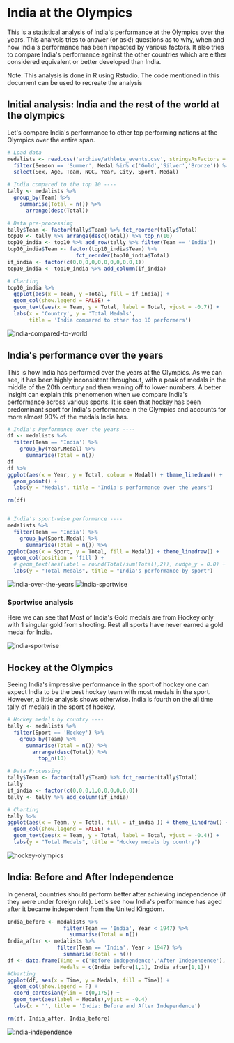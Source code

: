# India at the Olympics

This is a statistical analysis of India's performance at the Olympics over the years. This analysis tries to answer (or ask!) questions as to why, when and how India's performance has been impacted by various factors. It also tries to compare India's performance against the other countries which are either considered equivalent or better developed than India.

Note: This analysis is done in R using Rstudio. The code mentioned in this document can be used to recreate the analysis

## Initial analysis: India and the rest of the world at the olympics

Let's compare India's performance to other top performing nations at the Olympics over the entire span.


```r
# Load data
medalists <- read.csv('archive/athlete_events.csv', stringsAsFactors = FALSE) %>% 
  filter(Season == 'Summer', Medal %in% c('Gold','Silver','Bronze')) %>% 
  select(Sex, Age, Team, NOC, Year, City, Sport, Medal)

# India compared to the top 10 ----
tally <- medalists %>%  
  group_by(Team) %>% 
    summarise(Total = n()) %>% 
      arrange(desc(Total))

# Data pre-processing
tally$Team <- factor(tally$Team) %>% fct_reorder(tally$Total)
top10 <- tally %>% arrange(desc(Total)) %>% top_n(10)
top10_india <- top10 %>% add_row(tally %>% filter(Team == 'India'))
top10_india$Team <- factor(top10_india$Team) %>% 
                      fct_reorder(top10_india$Total)
if_india <- factor(c(0,0,0,0,0,0,0,0,0,0,1))
top10_india <- top10_india %>% add_column(if_india)

# Charting
top10_india %>% 
  ggplot(aes(x = Team, y =Total, fill = if_india)) +
  geom_col(show.legend = FALSE) +
  geom_text(aes(x = Team, y = Total, label = Total, vjust = -0.7)) +
  labs(x = 'Country', y = 'Total Medals', 
       title = 'India compared to other top 10 performers')
```


![india-compared-to-world](plots/india-world-comparison.png "india-compared-to-world")

## India's performance over the years
This is how India has performed over the years at the Olympics. As we can see, it has been highly inconsistent throughout, with a peak of medals in the middle of the 20th century and then waning off to lower numbers.
A better insight can explain this phenomenon when we compare India's performance across various sports. It is seen that hockey has been predominant sport for India's performance in the Olympics and accounts for more almost 90% of the medals India has.
```r
# India's Performance over the years ----
df <- medalists %>% 
  filter(Team == 'India') %>% 
    group_by(Year,Medal) %>% 
      summarise(Total = n())
df
df %>% 
ggplot(aes(x = Year, y = Total, colour = Medal)) + theme_linedraw() + 
  geom_point() + 
  labs(y = "Medals", title = "India's performance over the years")

rm(df)


# India's sport-wise performance ----
medalists %>% 
  filter(Team == 'India') %>% 
    group_by(Sport,Medal) %>% 
      summarise(Total = n()) %>% 
ggplot(aes(x = Sport, y = Total, fill = Medal)) + theme_linedraw() + 
  geom_col(position = 'fill') + 
  # geom_text(aes(label = round(Total/sum(Total),2)), nudge_y = 0.0) +
  labs(y = "Total Medals", title = "India's performance by sport")

```
![india-over-the-years](plots/india-performance.png "india-performance") ![india-sportwise](plots/India-sportwise.png "india-performance")

### Sportwise analysis
Here we can see that Most of India's Gold medals are from Hockey only with 1 singular gold from shooting. Rest all sports have never earned a gold medal for India.

![india-sportwise](plots/India-sportwise-normalised.png "india-sportwise")

## Hockey at the Olympics
Seeing India's impressive performance in the sport of hockey one can expect India to be the best hockey team with most medals in the sport. However, a little analysis shows otherwise. India is fourth on the all time tally of medals in the sport of hockey.
```r
# Hockey medals by country ----
tally <- medalists %>% 
  filter(Sport == 'Hockey') %>% 
    group_by(Team) %>% 
      summarise(Total = n()) %>% 
        arrange(desc(Total)) %>% 
          top_n(10)

# Data Processing
tally$Team <- factor(tally$Team) %>% fct_reorder(tally$Total)
tally
if_india <- factor(c(0,0,0,1,0,0,0,0,0,0))
tally <- tally %>% add_column(if_india)

# Charting
tally %>% 
ggplot(aes(x = Team, y = Total, fill = if_india )) + theme_linedraw() + 
  geom_col(show.legend = FALSE) + 
  geom_text(aes(x = Team, y = Total, label = Total, vjust = -0.4)) +
  labs(y = "Total Medals", title = "Hockey medals by country")
```
![hockey-olympics](plots/hockey-by-country.png "hockey-Olympics")

## India: Before and After Independence
In general, countries should perform better after achieving independence (if they were under foreign rule). Let's see how India's performance has aged after it became independent from the United Kingdom.
```r
India_before <- medalists %>% 
                  filter(Team == 'India', Year < 1947) %>% 
                    summarise(Total = n())
India_after <- medalists %>% 
                filter(Team == 'India', Year > 1947) %>% 
                  summarise(Total = n())
df <- data.frame(Time = c('Before Independence','After Independence'),
                 Medals = c(India_before[1,1], India_after[1,1]))
#Charting
ggplot(df, aes(x = Time, y = Medals, fill = Time)) + 
  geom_col(show.legend = F) +
  coord_cartesian(ylim = c(0,175)) +
  geom_text(aes(label = Medals),vjust = -0.4)
  labs(x = '', title = 'India: Before and After Independence')

rm(df, India_after, India_before)
```
![india-independence](plots/indias-independence.png "india-independence")
